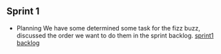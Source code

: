 ## Sprint 1

- Planning
We have some determined some task for the fizz buzz, discussed the order we want to do them in the sprint backlog.
  [sprint1 backlog](https://www.example.com)